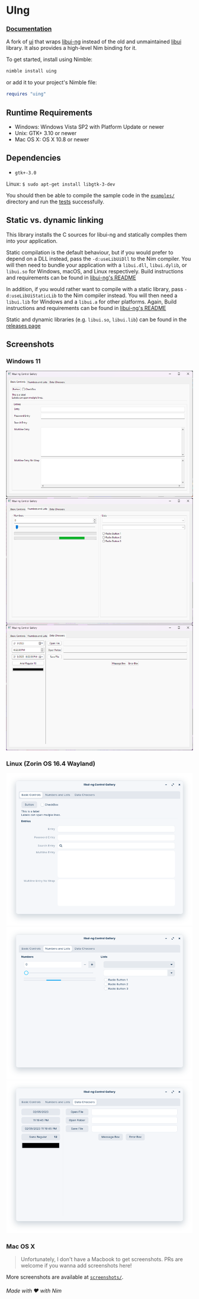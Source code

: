 # UIng

### [**Documentation**](https://neroist.github.io/uing/uing.html)

A fork of [ui](https://github.com/nim-lang/ui) that wraps
[libui-ng](https://github.com/libui-ng/libui-ng) instead of the old and unmaintained
[libui](https://github.com/andlabs/libui) library. It
also provides a high-level Nim binding for it.

To get started, install using Nimble:

```bash
nimble install uing
```

or add it to your project's Nimble file:

```nim
requires "uing"
```

## Runtime Requirements

* Windows: Windows Vista SP2 with Platform Update or newer
* Unix: GTK+ 3.10 or newer
* Mac OS X: OS X 10.8 or newer

## Dependencies

- `gtk+-3.0`

Linux: `$ sudo apt-get install libgtk-3-dev`

You should then be able to compile the sample code in the
[`examples/`](examples/)
directory and run the [tests](tests/) successfully.

## Static vs. dynamic linking

This library installs the C sources for libui-ng and statically compiles them
into your application.

Static compilation is the default behaviour, but if you would prefer to depend
on a DLL instead, pass the `-d:useLibUiDll` to the Nim compiler. You will
then need to bundle your application with a `libui.dll`, `libui.dylib`, or `libui.so`
for Windows, macOS, and Linux respectively.
Build instructions and requirements can be found in [libui-ng's README](https://github.com/libui-ng/libui-ng#readme)

In addition, if you would rather want to compile with a static library, pass
`-d:useLibUiStaticLib` to the Nim compiler instead. You will then need a `libui.lib` for Windows and a `libui.a` for other platforms. Again, Build instructions
and requirements can be found in [libui-ng's README](https://github.com/libui-ng/libui-ng#readme)

Static and dynamic libraries (e.g. `libui.so`, `libui.lib`) can be found in the
[releases page](https://github.com/neroist/uing/releases/latest)

## Screenshots
### Windows 11
![controllgallery3_tab1.png](screenshots/windows/controllgallery3_tab1.png)
![controllgallery3_tab2.png](screenshots/windows/controllgallery3_tab2.png)
![controllgallery3_tab3.png](screenshots/windows/controllgallery3_tab3.png)

### Linux (Zorin OS 16.4 Wayland)
![controllgallery3_tab1.png](screenshots/linux/controllgallery3_tab1.png)
![controllgallery3_tab2.png](screenshots/linux/controllgallery3_tab2.png)
![controllgallery3_tab3.png](screenshots/linux/controllgallery3_tab3.png)

### Mac OS X
> Unfortunately, I don't have a Macbook to get screenshots. PRs are welcome if you wanna add screenshots here!

More screenshots are available at [`screenshots/`](screenshots/).

###### Made with ❤️ with Nim
